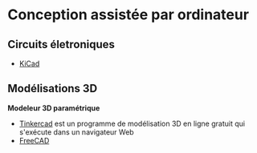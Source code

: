 # Conception assistée par ordinateur

## Circuits életroniques

 * [KiCad](https://www.kicad.org)

## Modélisations 3D

**Modeleur 3D paramétrique**

 * [Tinkercad](https://www.tinkercad.com) est un programme de modélisation 3D en ligne gratuit qui s'exécute dans un navigateur Web
 * [FreeCAD](https://www.freecad.org/index.php?lang=fr)

